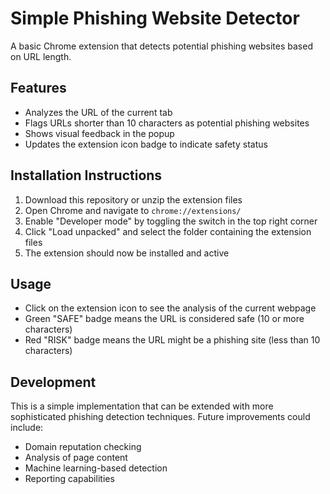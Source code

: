 # Simple Phishing Website Detector

A basic Chrome extension that detects potential phishing websites based on URL length.

## Features

- Analyzes the URL of the current tab
- Flags URLs shorter than 10 characters as potential phishing websites
- Shows visual feedback in the popup
- Updates the extension icon badge to indicate safety status

## Installation Instructions

1. Download this repository or unzip the extension files
2. Open Chrome and navigate to `chrome://extensions/`
3. Enable "Developer mode" by toggling the switch in the top right corner
4. Click "Load unpacked" and select the folder containing the extension files
5. The extension should now be installed and active

## Usage

- Click on the extension icon to see the analysis of the current webpage
- Green "SAFE" badge means the URL is considered safe (10 or more characters)
- Red "RISK" badge means the URL might be a phishing site (less than 10 characters)

## Development

This is a simple implementation that can be extended with more sophisticated phishing detection techniques. Future improvements could include:
- Domain reputation checking
- Analysis of page content
- Machine learning-based detection
- Reporting capabilities